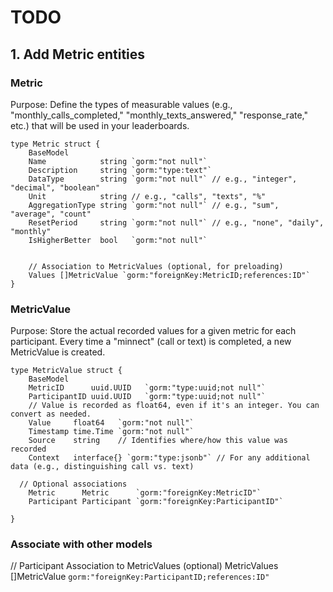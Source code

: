 # TODO

## 1. Add Metric entities

### Metric
Purpose:
Define the types of measurable values (e.g., "monthly_calls_completed," "monthly_texts_answered," "response_rate," etc.) that will be used in your leaderboards.

```golang
type Metric struct {
	BaseModel
	Name            string `gorm:"not null"`
	Description     string `gorm:"type:text"`
	DataType        string `gorm:"not null"` // e.g., "integer", "decimal", "boolean"
	Unit            string // e.g., "calls", "texts", "%"
	AggregationType string `gorm:"not null"` // e.g., "sum", "average", "count"
	ResetPeriod     string `gorm:"not null"` // e.g., "none", "daily", "monthly"
	IsHigherBetter  bool   `gorm:"not null"`


	// Association to MetricValues (optional, for preloading)
	Values []MetricValue `gorm:"foreignKey:MetricID;references:ID"`
}
```

### MetricValue
Purpose:
Store the actual recorded values for a given metric for each participant. Every time a "minnect" (call or text) is completed, a new MetricValue is created.

```golang
type MetricValue struct {
	BaseModel
	MetricID      uuid.UUID   `gorm:"type:uuid;not null"`
	ParticipantID uuid.UUID   `gorm:"type:uuid;not null"`
	// Value is recorded as float64, even if it's an integer. You can convert as needed.
	Value     float64   `gorm:"not null"`
	Timestamp time.Time `gorm:"not null"`
	Source    string    // Identifies where/how this value was recorded
	Context   interface{} `gorm:"type:jsonb"` // For any additional data (e.g., distinguishing call vs. text)

  // Optional associations
	Metric      Metric      `gorm:"foreignKey:MetricID"`
	Participant Participant `gorm:"foreignKey:ParticipantID"`

}
```


### Associate with other models

// Participant Association to MetricValues (optional)
	MetricValues []MetricValue `gorm:"foreignKey:ParticipantID;references:ID"`
